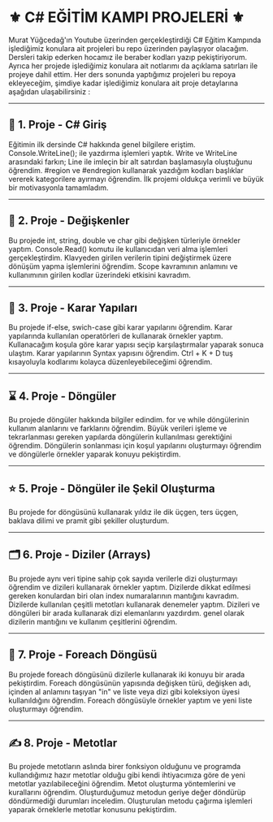 # ⚜️ C# EĞİTİM KAMPI PROJELERİ ⚜️
Murat Yüğcedağ'ın Youtube üzerinden gerçekleştirdiği C# Eğitim Kampında işlediğimiz konulara ait projeleri bu repo üzerinden paylaşıyor olacağım. Dersleri takip ederken hocamız ile beraber kodları yazıp pekiştiriyorum. Ayrıca her projede işlediğimiz konulara ait notlarımı da açıklama satırları ile projeye dahil ettim. Her ders sonunda yaptığımız projeleri bu repoya ekleyeceğim, şimdiye kadar işlediğimiz konulara ait proje detaylarına aşağıdan ulaşabilirsiniz : 
***
## 👋 1. Proje - C# Giriş
Eğitimin ilk dersinde C# hakkında genel bilgilere eriştim. Console.WriteLine(); ile yazdırma işlemleri yaptık. Write ve WriteLine arasındaki farkın; Line ile imleçin bir alt satırdan başlamasıyla oluştuğunu öğrendim. #region ve #endregion kullanarak yazdığım kodları başlıklar vererek kategorilere ayırmayı öğrendim. İlk projemi oldukça verimli ve büyük bir motivasyonla tamamladım.
***
## 🔢 2. Proje - Değişkenler
Bu projede int, string, double ve char gibi değişken türleriyle örnekler yaptım. Console.Read() komutu ile kullanıcıdan veri alma işlemleri gerçekleştirdim. Klavyeden girilen verilerin tipini değiştirmek üzere dönüşüm yapma işlemlerini öğrendim. Scope kavramının anlamını ve kullanımının girilen kodlar üzerindeki etkisini kavradım. 
***
## 🚦 3. Proje - Karar Yapıları
Bu projede if-else, swich-case gibi karar yapılarını öğrendim. Karar yapılarında kullanılan operatörleri de kullanarak örnekler yaptım. Kullanacağım koşula göre karar yapısı seçip karşılaştırmalar yaparak sonuca ulaştım. Karar yapılarının Syntax yapısını öğrendim. Ctrl + K + D tuş kısayoluyla kodlarımı kolayca düzenleyebileceğimi öğrendim.
***
## ⌛ 4. Proje - Döngüler 
Bu projede döngüler hakkında bilgiler edindim. for ve while döngülerinin kullanım alanlarını ve farklarını öğrendim. Büyük verileri işleme ve tekrarlanması gereken yapılarda döngülerin kullanılması gerektiğini öğrendim. Döngülerin sonlanması için koşul yapılarını oluşturmayı öğrendim ve döngülerle örnekler yaparak konuyu pekiştirdim.
***
## ⭐ 5. Proje - Döngüler ile Şekil Oluşturma
Bu projede for döngüsünü kullanarak yıldız ile dik üçgen, ters üçgen, baklava dilimi ve pramit gibi şekiller oluşturdum.
***
## 🗂️ 6. Proje - Diziler (Arrays)
Bu projede aynı veri tipine sahip çok sayıda verilerle dizi oluşturmayı öğrendim  ve dizileri kullanarak örnekler yaptım. Dizilerde dikkat edilmesi gereken konulardan biri olan index numaralarının mantığını kavradım. Dizilerde kullanılan çeşitli metotları kullanarak denemeler yaptım. Dizileri ve döngüleri bir arada kullanarak dizi elemanlarını yazdırdım. genel olarak dizilerin mantığını ve kullanım çeşitlerini öğrendim.
***
## 🔁 7. Proje - Foreach Döngüsü
Bu projede foreach döngüsünü dizilerle kullanarak iki konuyu bir arada pekiştirdim. Foreach döngüsünün yapısında değişken türü, değişken adı, içinden al anlamını taşıyan "in" ve liste veya dizi gibi koleksiyon üyesi kullanıldığını öğrendim. Foreach döngüsüyle örnekler yaptım ve yeni liste oluşturmayı öğrendim.
***
## ✍️ 8. Proje - Metotlar
Bu projede metotların aslında birer fonksiyon olduğunu ve programda kullandığımız hazır metotlar olduğu gibi kendi ihtiyacımıza göre de yeni metotlar yazılabileceğini öğrendim. Metot oluşturma yöntemlerini ve kurallarını öğrendim. Oluşturduğumuz metodun geriye değer döndürüp döndürmediği durumları inceledim. Oluşturulan metodu çağırma işlemleri yaparak örneklerle metotlar konusunu pekiştirdim.





